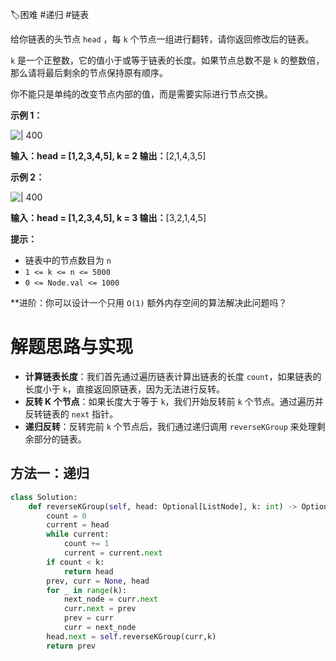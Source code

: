🏷困难 #递归 #链表 

给你链表的头节点 `head` ，每 `k` 个节点一组进行翻转，请你返回修改后的链表。

`k` 是一个正整数，它的值小于或等于链表的长度。如果节点总数不是 `k` 的整数倍，那么请将最后剩余的节点保持原有顺序。

你不能只是单纯的改变节点内部的值，而是需要实际进行节点交换。

**示例 1：**

![ | 400](https://assets.leetcode.com/uploads/2020/10/03/reverse_ex1.jpg)

**输入：head = [1,2,3,4,5], k = 2
输出：**[2,1,4,3,5]

**示例 2：**

![ | 400](https://assets.leetcode.com/uploads/2020/10/03/reverse_ex2.jpg)

**输入：head = [1,2,3,4,5], k = 3
输出：**[3,2,1,4,5]

**提示：**

- 链表中的节点数目为 `n`
- `1 <= k <= n <= 5000`
- `0 <= Node.val <= 1000`

**进阶：你可以设计一个只用 `O(1)` 额外内存空间的算法解决此问题吗？


# 解题思路与实现

- **计算链表长度**：我们首先通过遍历链表计算出链表的长度 `count`，如果链表的长度小于 `k`，直接返回原链表，因为无法进行反转。
- **反转 K 个节点**：如果长度大于等于 `k`，我们开始反转前 `k` 个节点。通过遍历并反转链表的 `next` 指针。
- **递归反转**：反转完前 `k` 个节点后，我们通过递归调用 `reverseKGroup` 来处理剩余部分的链表。

## 方法一：递归

```python
class Solution:
    def reverseKGroup(self, head: Optional[ListNode], k: int) -> Optional[ListNode]:
        count = 0
        current = head
        while current:
            count += 1
            current = current.next
        if count < k:
            return head
        prev, curr = None, head
        for _ in range(k):
            next_node = curr.next
            curr.next = prev
            prev = curr
            curr = next_node
        head.next = self.reverseKGroup(curr,k)
        return prev
	
```